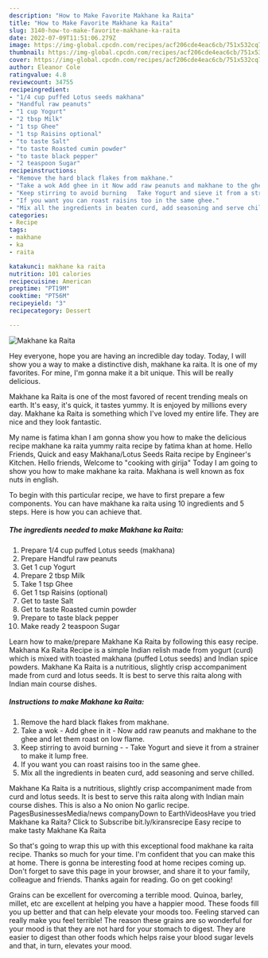 ```yaml
---
description: "How to Make Favorite Makhane ka Raita"
title: "How to Make Favorite Makhane ka Raita"
slug: 3140-how-to-make-favorite-makhane-ka-raita
date: 2022-07-09T11:51:06.279Z
image: https://img-global.cpcdn.com/recipes/acf206cde4eac6cb/751x532cq70/makhane-ka-raita-recipe-main-photo.jpg
thumbnail: https://img-global.cpcdn.com/recipes/acf206cde4eac6cb/751x532cq70/makhane-ka-raita-recipe-main-photo.jpg
cover: https://img-global.cpcdn.com/recipes/acf206cde4eac6cb/751x532cq70/makhane-ka-raita-recipe-main-photo.jpg
author: Eleanor Cole
ratingvalue: 4.8
reviewcount: 34755
recipeingredient:
- "1/4 cup puffed Lotus seeds makhana"
- "Handful raw peanuts"
- "1 cup Yogurt"
- "2 tbsp Milk"
- "1 tsp Ghee"
- "1 tsp Raisins optional"
- "to taste Salt"
- "to taste Roasted cumin powder"
- "to taste black pepper"
- "2 teaspoon Sugar"
recipeinstructions:
- "Remove the hard black flakes from makhane."
- "Take a wok Add ghee in it Now add raw peanuts and makhane to the ghee and let them roast on low flame."
- "Keep stirring to avoid burning   Take Yogurt and sieve it from a strainer to make it lump free."
- "If you want you can roast raisins too in the same ghee."
- "Mix all the ingredients in beaten curd, add seasoning and serve chilled."
categories:
- Recipe
tags:
- makhane
- ka
- raita

katakunci: makhane ka raita 
nutrition: 101 calories
recipecuisine: American
preptime: "PT19M"
cooktime: "PT56M"
recipeyield: "3"
recipecategory: Dessert

---
```



![Makhane ka Raita](https://img-global.cpcdn.com/recipes/acf206cde4eac6cb/751x532cq70/makhane-ka-raita-recipe-main-photo.jpg)

Hey everyone, hope you are having an incredible day today. Today, I will show you a way to make a distinctive dish, makhane ka raita. It is one of my favorites. For mine, I'm gonna make it a bit unique. This will be really delicious.

Makhane ka Raita is one of the most favored of recent trending meals on earth. It's easy, it's quick, it tastes yummy. It is enjoyed by millions every day. Makhane ka Raita is something which I've loved my entire life. They are nice and they look fantastic.

My name is fatima khan I am gonna show you how to make the delicious recipe makhane ka raita yummy raita recipe by fatima khan at home. Hello Friends, Quick and easy Makhana/Lotus Seeds Raita recipe by Engineer&#39;s Kitchen. Hello friends, Welcome to &#34;cooking with girija&#34; Today I am going to show you how to make makhane ka raita. Makhana is well known as fox nuts in english.


To begin with this particular recipe, we have to first prepare a few components. You can have makhane ka raita using 10 ingredients and 5 steps. Here is how you can achieve that.

<!--inarticleads1-->

##### The ingredients needed to make Makhane ka Raita:

1. Prepare 1/4 cup puffed Lotus seeds (makhana)
1. Prepare Handful raw peanuts
1. Get 1 cup Yogurt
1. Prepare 2 tbsp Milk
1. Take 1 tsp Ghee
1. Get 1 tsp Raisins (optional)
1. Get to taste Salt
1. Get to taste Roasted cumin powder
1. Prepare to taste black pepper
1. Make ready 2 teaspoon Sugar


Learn how to make/prepare Makhane Ka Raita by following this easy recipe. Makhana Ka Raita Recipe is a simple Indian relish made from yogurt (curd) which is mixed with toasted makhana (puffed Lotus seeds) and Indian spice powders. Makhane Ka Raita is a nutritious, slightly crisp accompaniment made from curd and lotus seeds. It is best to serve this raita along with Indian main course dishes. 

<!--inarticleads2-->

##### Instructions to make Makhane ka Raita:

1. Remove the hard black flakes from makhane.
1. Take a wok - Add ghee in it - Now add raw peanuts and makhane to the ghee and let them roast on low flame.
1. Keep stirring to avoid burning  -  - Take Yogurt and sieve it from a strainer to make it lump free.
1. If you want you can roast raisins too in the same ghee.
1. Mix all the ingredients in beaten curd, add seasoning and serve chilled.


Makhane Ka Raita is a nutritious, slightly crisp accompaniment made from curd and lotus seeds. It is best to serve this raita along with Indian main course dishes. This is also a No onion No garlic recipe. PagesBusinessesMedia/news companyDown to EarthVideosHave you tried Makhane ka Raita? Click to Subscribe bit.ly/kiransrecipe Easy recipe to make tasty Makhane Ka Raita 

So that's going to wrap this up with this exceptional food makhane ka raita recipe. Thanks so much for your time. I'm confident that you can make this at home. There is gonna be interesting food at home recipes coming up. Don't forget to save this page in your browser, and share it to your family, colleague and friends. Thanks again for reading. Go on get cooking!

Grains can be excellent for overcoming a terrible mood. Quinoa, barley, millet, etc are excellent at helping you have a happier mood. These foods fill you up better and that can help elevate your moods too. Feeling starved can really make you feel terrible! The reason these grains are so wonderful for your mood is that they are not hard for your stomach to digest. They are easier to digest than other foods which helps raise your blood sugar levels and that, in turn, elevates your mood.
